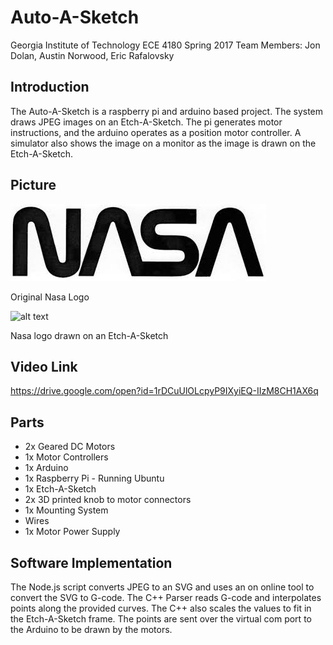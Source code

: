 # Auto-A-Sketch
Georgia Institute of Technology ECE 4180 Spring 2017
Team Members: Jon Dolan, Austin Norwood, Eric Rafalovsky

## Introduction
The Auto-A-Sketch is a raspberry pi and arduino based project. The system draws JPEG images on an Etch-A-Sketch. The pi generates motor instructions, and the arduino operates as a position motor controller. A simulator also shows the image on a monitor as the image is drawn on the Etch-A-Sketch.

## Picture

![alt text](https://github.com/jondolan/auto-a-sketch/blob/master/images/nasaworm.jpg?raw=true)

Original Nasa Logo

![alt text](https://github.com/jondolan/auto-a-sketch/blob/master/images/Screen%20Shot%202018-05-01%20at%203.14.48%20PM.png?raw=true)

Nasa logo drawn on an Etch-A-Sketch

## Video Link
https://drive.google.com/open?id=1rDCuUlOLcpyP9IXyiEQ-IIzM8CH1AX6q

## Parts
* 2x Geared DC Motors
* 1x Motor Controllers
* 1x Arduino
* 1x Raspberry Pi - Running Ubuntu
* 1x Etch-A-Sketch
* 2x 3D printed knob to motor connectors
* 1x Mounting System
* Wires
* 1x Motor Power Supply

## Software Implementation
The Node.js script converts JPEG to an SVG and uses an on online tool to convert the SVG to G-code.
The C++ Parser reads G-code and interpolates points along the provided curves. The C++ also scales the values to fit in the Etch-A-Sketch frame.
The points are sent over the virtual com port to the Arduino to be drawn by the motors. 
